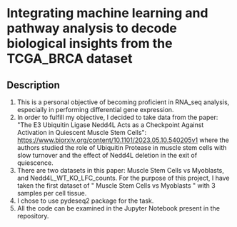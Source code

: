 # Integrating machine learning and pathway analysis to decode biological insights from the TCGA_BRCA dataset
## Description
1. This is a personal objective of becoming proficient in RNA_seq analysis, especially in performing differential gene expression.
2. In order to fulfill my objective, I decided to take data from the paper: "The E3 Ubiquitin Ligase Nedd4L Acts as a Checkpoint Against Activation in Quiescent Muscle Stem Cells": https://www.biorxiv.org/content/10.1101/2023.05.10.540205v1
where the authors studied the role of Ubiquitin Protease in muscle stem cells with slow turnover and the effect of Nedd4L deletion in the exit of quiescence.
3. There are two datasets in this paper: Muscle Stem Cells vs Myoblasts, and Nedd4L_WT_KO_LFC_counts. For the purpose of this project, I have taken the first dataset of " Muscle Stem Cells vs Myoblasts " with 3 samples per cell tissue.
4. I chose to use pydeseq2 package for the task.
5.  All the code can be examined in the Jupyter Notebook present in the repository.
